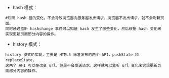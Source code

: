 - hash 模式：

```
#后面 hash 值的变化，不会导致浏览器向服务器发出请求，浏览器不发出请求，就不会刷新页面。  
同时通过监听 hashchange 事件可以知道 hash 发生了哪些变化，然后根据 hash 变化来实现更新页面部分内容的操作。
```

- history 模式：
```
history 模式的实现，主要是 HTML5 标准发布的两个 API，pushState 和 replaceState，  
这两个 API 可以在改变 url，但是不会发送请求。这样就可以监听 url 变化来实现更新页面部分内容的操作。
```
